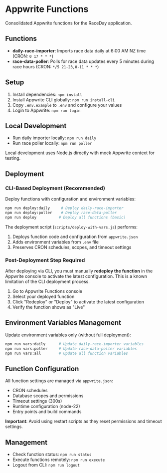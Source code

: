 # Appwrite Functions

Consolidated Appwrite functions for the RaceDay application.

## Functions

- **daily-race-importer**: Imports race data daily at 6:00 AM NZ time (CRON: `0 17 * * *`)
- **race-data-poller**: Polls for race data updates every 5 minutes during race hours (CRON: `*/5 21-23,0-11 * * *`)

## Setup

1. Install dependencies: `npm install`
2. Install Appwrite CLI globally: `npm run install-cli`
3. Copy `.env.example` to `.env` and configure your values
4. Login to Appwrite: `npm run login`

## Local Development

- Run daily importer locally: `npm run daily`
- Run race poller locally: `npm run poller`

Local development uses Node.js directly with mock Appwrite context for testing.

## Deployment

### CLI-Based Deployment (Recommended)

Deploy functions with configuration and environment variables:

```bash
npm run deploy:daily     # Deploy daily-race-importer
npm run deploy:poller    # Deploy race-data-poller
npm run deploy          # Deploy all functions (basic)
```

The deployment script (`scripts/deploy-with-vars.js`) performs:
1. Deploys function code and configuration from `appwrite.json`
2. Adds environment variables from `.env` file
3. Preserves CRON schedules, scopes, and timeout settings

### Post-Deployment Step Required

After deploying via CLI, you must manually **redeploy the function** in the Appwrite console to activate the latest configuration. This is a known limitation of the CLI deployment process.

1. Go to Appwrite Functions console
2. Select your deployed function
3. Click "Redeploy" or "Deploy" to activate the latest configuration
4. Verify the function shows as "Live"

## Environment Variables Management

Update environment variables only (without full deployment):

```bash
npm run vars:daily      # Update daily-race-importer variables
npm run vars:poller     # Update race-data-poller variables  
npm run vars:all        # Update all function variables
```

## Function Configuration

All function settings are managed via `appwrite.json`:
- CRON schedules
- Database scopes and permissions
- Timeout settings (300s)
- Runtime configuration (node-22)
- Entry points and build commands

**Important**: Avoid using restart scripts as they reset permissions and timeout settings.

## Management

- Check function status: `npm run status`
- Execute functions remotely: `npm run execute`
- Logout from CLI: `npm run logout`